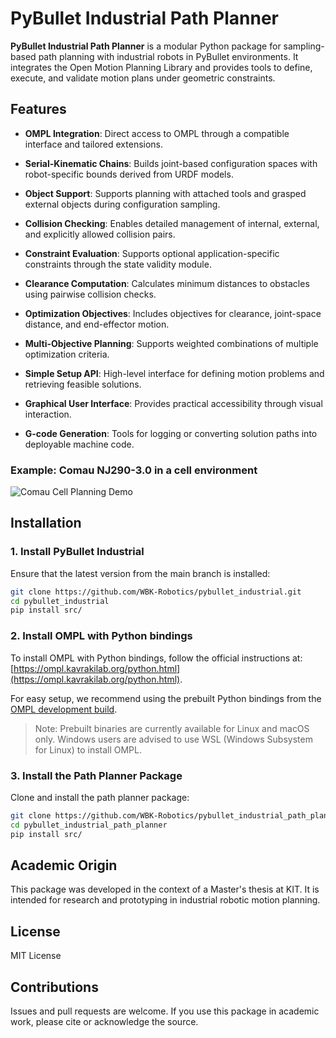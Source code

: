 # PyBullet Industrial Path Planner

**PyBullet Industrial Path Planner** is a modular Python package for sampling-based path planning with industrial robots in PyBullet environments. It integrates the Open Motion Planning Library and provides tools to define, execute, and validate motion plans under geometric constraints.

## Features

* **OMPL Integration**: Direct access to OMPL through a compatible interface and tailored extensions.

* **Serial-Kinematic Chains**: Builds joint-based configuration spaces with robot-specific bounds derived from URDF models.

* **Object Support**: Supports planning with attached tools and grasped external objects during configuration sampling.

* **Collision Checking**: Enables detailed management of internal, external, and explicitly allowed collision pairs.

* **Constraint Evaluation**: Supports optional application-specific constraints through the state validity module.

* **Clearance Computation**: Calculates minimum distances to obstacles using pairwise collision checks.

* **Optimization Objectives**: Includes objectives for clearance, joint-space distance, and end-effector motion.

* **Multi-Objective Planning**: Supports weighted combinations of multiple optimization criteria.

* **Simple Setup API**: High-level interface for defining motion problems and retrieving feasible solutions.

* **Graphical User Interface**: Provides practical accessibility through visual interaction.

* **G-code Generation**: Tools for logging or converting solution paths into deployable machine code.

### Example: Comau NJ290-3.0 in a cell environment
![Comau Cell Planning Demo](./docs/comau_cell.gif)

## Installation

### 1. Install PyBullet Industrial

Ensure that the latest version from the main branch is installed:

```bash
git clone https://github.com/WBK-Robotics/pybullet_industrial.git
cd pybullet_industrial
pip install src/
```

### 2. Install OMPL with Python bindings

To install OMPL with Python bindings, follow the official instructions at:
[https://ompl.kavrakilab.org/python.html](https://ompl.kavrakilab.org/python.html).

For easy setup, we recommend using the prebuilt Python bindings from the [OMPL development build](https://github.com/ompl/ompl/releases/tag/prerelease).

> Note: Prebuilt binaries are currently available for Linux and macOS only.
> Windows users are advised to use WSL (Windows Subsystem for Linux) to install OMPL.

### 3. Install the Path Planner Package

Clone and install the path planner package:

```bash
git clone https://github.com/WBK-Robotics/pybullet_industrial_path_planner.git
cd pybullet_industrial_path_planner
pip install src/
```

## Academic Origin

This package was developed in the context of a Master's thesis at KIT. It is intended for research and prototyping in industrial robotic motion planning.

## License

MIT License

## Contributions

Issues and pull requests are welcome. If you use this package in academic work, please cite or acknowledge the source.
